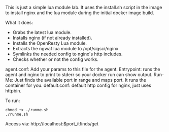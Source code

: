 
This is just a simple lua module lab. It uses the install.sh script in the image to install nginx and the lua module
during the initial docker image build.

What it does:
- Grabs the latest lua module.
- Installs nginx (if not already installed).
- Installs the OpenResty Lua module.
- Extracts the ngwaf lua module to /opt/sigsci/nginx
- Symlinks the needed config to nginx's http includes. 
- Checks whether or not the config works.

agent.conf: Add your params to this file for the agent.
Entrypoint: runs the agent and nginx to print to stderr so your docker run can show output.
Run-Me: Just finds the available port in range and maps port. It runs the container for you.
default.conf: default http config for nginx, just uses httpbin.

To run:
```
chmod +x ./runme.sh
./runme.sh
```

Access via: http://localhost:$port_itfinds/get